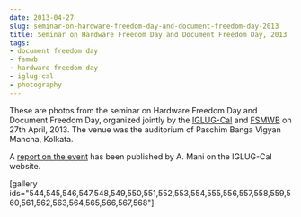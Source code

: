 ```yaml
---
date: 2013-04-27
slug: seminar-on-hardware-freedom-day-and-document-freedom-day-2013
title: Seminar on Hardware Freedom Day and Document Freedom Day, 2013
tags:
- document freedom day
- fsmwb
- hardware freedom day
- iglug-cal
- photography
---
```


These are photos from the seminar on Hardware Freedom Day and Document Freedom Day, organized jointly by the [IGLUG-Cal](http://www.ilug-cal.info) and [FSMWB](http://www.fsmwb.org) on 27th April, 2013. The venue was the auditorium of Paschim Banga Vigyan Mancha, Kolkata.

A [report on the event](http://www.ilug-cal.info/index.php?option=com_content&task=view&id=203&Itemid=2) has been published by A. Mani on the IGLUG-Cal website.

<!-- more -->

[gallery ids="544,545,546,547,548,549,550,551,552,553,554,555,556,557,558,559,560,561,562,563,564,565,566,567,568"]
